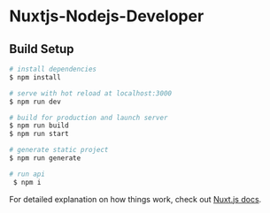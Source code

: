 # Nuxtjs-Nodejs-Developer


## Build Setup

```bash
# install dependencies
$ npm install

# serve with hot reload at localhost:3000
$ npm run dev

# build for production and launch server
$ npm run build
$ npm run start

# generate static project
$ npm run generate

# run api 
 $ npm i
```
For detailed explanation on how things work, check out [Nuxt.js docs](https://nuxtjs.org).
